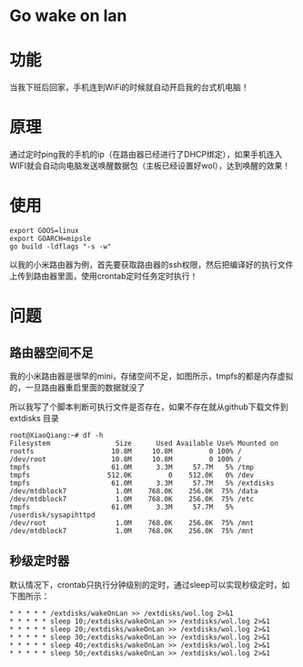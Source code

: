# Go wake on lan

# 功能
当我下班后回家，手机连到WiFi的时候就自动开启我的台式机电脑！

# 原理
通过定时ping我的手机的ip（在路由器已经进行了DHCP绑定），如果手机连入WIFI就会自动向电脑发送唤醒数据包（主板已经设置好wol），达到唤醒的效果！

# 使用
```
export GOOS=linux
export GOARCH=mipsle
go build -ldflags "-s -w"
```
以我的小米路由器为例，首先要获取路由器的ssh权限，然后把编译好的执行文件上传到路由器里面，使用crontab定时任务定时执行！

# 问题

## 路由器空间不足
我的小米路由器是很早的mini，存储空间不足，如图所示，tmpfs的都是内存虚拟的，一旦路由器重启里面的数据就没了

所以我写了个脚本判断可执行文件是否存在，如果不存在就从github下载文件到 extdisks 目录
```
root@XiaoQiang:~# df -h
Filesystem                Size      Used Available Use% Mounted on
rootfs                   10.8M     10.8M         0 100% /
/dev/root                10.8M     10.8M         0 100% /
tmpfs                    61.0M      3.3M     57.7M   5% /tmp
tmpfs                   512.0K         0    512.0K   0% /dev
tmpfs                    61.0M      3.3M     57.7M   5% /extdisks
/dev/mtdblock7            1.0M    768.0K    256.0K  75% /data
/dev/mtdblock7            1.0M    768.0K    256.0K  75% /etc
tmpfs                    61.0M      3.3M     57.7M   5% /userdisk/sysapihttpd
/dev/root                 1.0M    768.0K    256.0K  75% /mnt
/dev/mtdblock7            1.0M    768.0K    256.0K  75% /mnt
```

## 秒级定时器
默认情况下，crontab只执行分钟级别的定时，通过sleep可以实现秒级定时，如下图所示：
```
* * * * * /extdisks/wakeOnLan >> /extdisks/wol.log 2>&1
* * * * * sleep 10;/extdisks/wakeOnLan >> /extdisks/wol.log 2>&1
* * * * * sleep 20;/extdisks/wakeOnLan >> /extdisks/wol.log 2>&1
* * * * * sleep 30;/extdisks/wakeOnLan >> /extdisks/wol.log 2>&1
* * * * * sleep 40;/extdisks/wakeOnLan >> /extdisks/wol.log 2>&1
* * * * * sleep 50;/extdisks/wakeOnLan >> /extdisks/wol.log 2>&1
```
